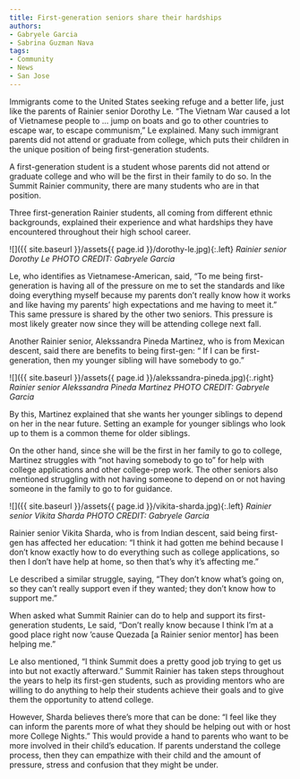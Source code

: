```yaml
---
title: First-generation seniors share their hardships
authors:
- Gabryele Garcia
- Sabrina Guzman Nava
tags:
- Community
- News
- San Jose
---
```

Immigrants come to the United States seeking refuge and a better life, just like the parents of Rainier senior Dorothy Le. “The Vietnam War caused a lot of Vietnamese people to … jump on boats and go to other countries to escape war, to escape communism,” Le explained. Many such immigrant parents did not attend or graduate from college, which puts their children in the unique position of being first-generation students.

A first-generation student is a student whose parents did not attend or graduate college and who will be the first in their family to do so. In the Summit Rainier community, there are many students who are in that position.

Three first-generation Rainier students, all coming from different ethnic backgrounds, explained their experience and what hardships they have encountered throughout their high school career.

![]({{ site.baseurl }}/assets{{ page.id }}/dorothy-le.jpg){:.left}
*Rainier senior Dorothy Le             PHOTO CREDIT: Gabryele Garcia*

Le, who identifies as Vietnamese-American, said, “To me being first-generation is having all of the pressure on me to set the standards and like doing everything myself because my parents don’t really know how it works and like having my parents’ high expectations and me having to meet it.” This same pressure is shared by the other two seniors. This pressure is most likely greater now since they will be attending college next fall.

Another Rainier senior, Alekssandra Pineda Martinez, who is from Mexican descent, said there are benefits to being first-gen: “ If I can be first-generation, then my younger sibling will have somebody to go.”

![]({{ site.baseurl }}/assets{{ page.id }}/alekssandra-pineda.jpg){:.right}
*Rainier senior Alekssandra Pineda Martinez PHOTO CREDIT: Gabryele Garcia*

By this, Martinez explained that she wants her younger siblings to depend on her in the near future. Setting an example for younger siblings who look up to them is a common theme for older siblings.

 

On the other hand, since she will be the first in her family to go to college, Martinez struggles with “not having somebody to go to” for help with college applications and other college-prep work. The other seniors also mentioned struggling with not having someone to depend on or not having someone in the family to go to for guidance.

![]({{ site.baseurl }}/assets{{ page.id }}/vikita-sharda.jpg){:.left}
*Rainier senior Vikita Sharda PHOTO CREDIT: Gabryele Garcia*

Rainier senior Vikita Sharda, who is from Indian descent, said being first-gen has affected her education: “I think it had gotten me behind because I don’t know exactly how to do everything such as college applications, so then I don’t have help at home, so then that’s why it’s affecting me.”

Le described a similar struggle, saying, “They don’t know what’s going on, so they can’t really support even if they wanted; they don’t know how to support me.”

When asked what Summit Rainier can do to help and support its first-generation students, Le said, “Don’t really know because I think I’m at a good place right now ’cause Quezada [a Rainier senior mentor] has been helping me.”

Le also mentioned, “I think Summit does a pretty good job trying to get us into but not exactly afterward.” Summit Rainier has taken steps throughout the years to help its first-gen students, such as providing mentors who are willing to do anything to help their students achieve their goals and to give them the opportunity to attend college.

However, Sharda believes there’s more that can be done: “I feel like they can inform the parents more of what they should be helping out with or host more College Nights.” This would provide a hand to parents who want to be more involved in their child’s education. If parents understand the college process, then they can empathize with their child and the amount of pressure, stress and confusion that they might be under.